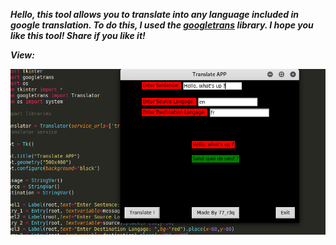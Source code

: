 ***Hello, this tool allows you to translate into any language included in google translation.
To do this, I used the [googletrans](https://pypi.org/project/googletrans/) library.
I hope you like this tool!
Share if you like it!***

***View:***

<img src="https://github.com/77r3q/PythonProject/blob/master/TranslatingAPP/IMG/img_translate.png" width="560">
